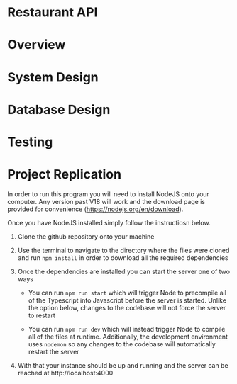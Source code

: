 # Restaurant API

# Overview

# System Design

# Database Design

# Testing

# Project Replication

In order to run this program you will need to install NodeJS onto your computer. Any version past V18 will work and the download page is provided for convenience (https://nodejs.org/en/download).

Once you have NodeJS installed simply follow the instructiosn below.

1. Clone the github repository onto your machine

2. Use the terminal to navigate to the directory where the files were cloned and run ```npm install``` in order to download all the required dependencies

3. Once the dependencies are installed you can start the server one of two ways
    - You can run ```npm run start``` which will trigger Node to precompile all of the Typescript into Javascript before the server is started. Unlike the option below, changes to the codebase will not force the server to restart
    
    - You can run ```npm run dev``` which will instead trigger Node to compile all of the files at runtime. Additionally, the development environment uses ```nodemon``` so any changes to the codebase will automatically restart the server

4. With that your instance should be up and running and the server can be reached at http://localhost:4000